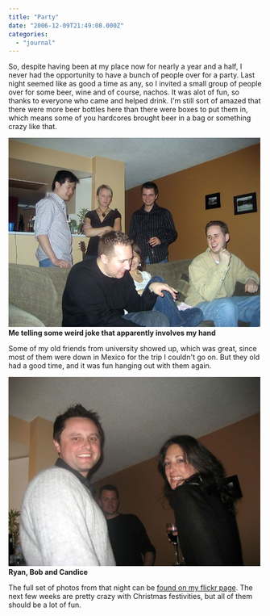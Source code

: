 ```yaml
---
title: "Party"
date: "2006-12-09T21:49:08.000Z"
categories: 
  - "journal"
---
```


So, despite having been at my place now for nearly a year and a half, I never had the opportunity to have a bunch of people over for a party. Last night seemed like as good a time as any, so I invited a small group of people over for some beer, wine and of course, nachos. It was alot of fun, so thanks to everyone who came and helped drink. I'm still sort of amazed that there were more beer bottles here than there were boxes to put them in, which means some of you hardcores brought beer in a bag or something crazy like that.

[![Me in the process of telling a joke](images/318057066_f08a0ce7b7.jpg)](http://www.flickr.com/photos/duanestorey/318057066/) **Me telling some weird joke that apparently involves my hand**

Some of my old friends from university showed up, which was great, since most of them were down in Mexico for the trip I couldn't go on. But they old had a good time, and it was fun hanging out with them again.

[![Ryan, Bob and Candice](images/318056921_9b1f9cf30d.jpg)](http://www.flickr.com/photos/duanestorey/318056921/) **Ryan, Bob and Candice**

The full set of photos from that night can be [found on my flickr page](http://www.flickr.com/photos/duanestorey/sets/72157594412687659/). The next few weeks are pretty crazy with Christmas festivities, but all of them should be a lot of fun.
